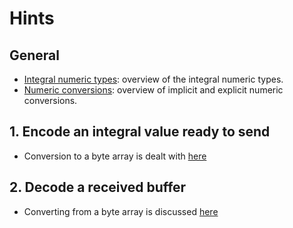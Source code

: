 # Hints

## General

- [Integral numeric types][integral-numeric-types]: overview of the integral numeric types.
- [Numeric conversions][numeric-conversions]: overview of implicit and explicit numeric conversions.

## 1. Encode an integral value ready to send

- Conversion to a byte array is dealt with [here][bit-converter-get-bytes]

## 2. Decode a received buffer

- Converting from a byte array is discussed [here][bit-converter-to-type]

[integral-numeric-types]: https://docs.microsoft.com/en-us/dotnet/csharp/language-reference/builtin-types/integral-numeric-types
[numeric-conversions]: https://docs.microsoft.com/en-us/dotnet/csharp/language-reference/builtin-types/numeric-conversions
[bit-converter-get-bytes]: https://docs.microsoft.com/en-us/dotnet/api/system.bitconverter.getbytes?view=netcore-3.1
[bit-converter-to-type]: https://docs.microsoft.com/en-us/dotnet/api/system.bitconverter.toint16?view=netcore-3.1
